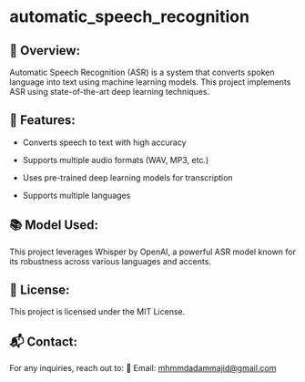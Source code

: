 # automatic_speech_recognition

## 📌 Overview:

Automatic Speech Recognition (ASR) is a system that converts spoken language into text using machine learning models. This project implements ASR using state-of-the-art deep learning techniques.

## 🚀 Features:

- Converts speech to text with high accuracy

- Supports multiple audio formats (WAV, MP3, etc.)

- Uses pre-trained deep learning models for transcription

- Supports multiple languages 

## 📚 Model Used:

This project leverages Whisper by OpenAI, a powerful ASR model known for its robustness across various languages and accents.

## 📝 License:

This project is licensed under the MIT License.

## 📬 Contact:

For any inquiries, reach out to:
📧 Email: mhmmdadammajid@gmail.com
